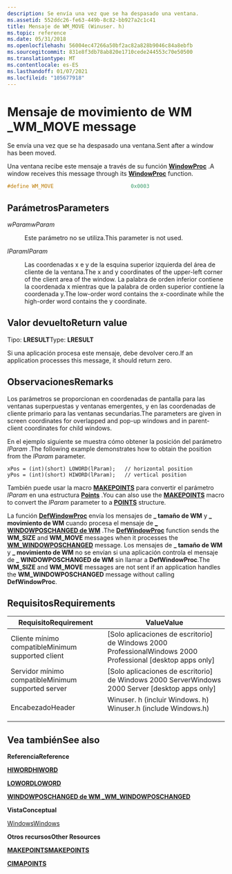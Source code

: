 ```yaml
---
description: Se envía una vez que se ha despasado una ventana.
ms.assetid: 552ddc26-fe63-449b-8c82-bb927a2c1c41
title: Mensaje de WM_MOVE (Winuser. h)
ms.topic: reference
ms.date: 05/31/2018
ms.openlocfilehash: 56004ec47266a50bf2ac82a828b9046c84a8ebfb
ms.sourcegitcommit: 831e8f3db78ab820e1710cede244553c70e50500
ms.translationtype: MT
ms.contentlocale: es-ES
ms.lasthandoff: 01/07/2021
ms.locfileid: "105677918"
---
```

# <a name="wm_move-message"></a><span data-ttu-id="5fc16-103">Mensaje de movimiento de WM \_</span><span class="sxs-lookup"><span data-stu-id="5fc16-103">WM\_MOVE message</span></span>

<span data-ttu-id="5fc16-104">Se envía una vez que se ha despasado una ventana.</span><span class="sxs-lookup"><span data-stu-id="5fc16-104">Sent after a window has been moved.</span></span>

<span data-ttu-id="5fc16-105">Una ventana recibe este mensaje a través de su función [**WindowProc**](/windows/win32/api/winuser/nf-winuser-defwindowproca) .</span><span class="sxs-lookup"><span data-stu-id="5fc16-105">A window receives this message through its [**WindowProc**](/windows/win32/api/winuser/nf-winuser-defwindowproca) function.</span></span>


```C++
#define WM_MOVE                         0x0003
```



## <a name="parameters"></a><span data-ttu-id="5fc16-106">Parámetros</span><span class="sxs-lookup"><span data-stu-id="5fc16-106">Parameters</span></span>

<dl> <dt>

<span data-ttu-id="5fc16-107">*wParam*</span><span class="sxs-lookup"><span data-stu-id="5fc16-107">*wParam*</span></span> 
</dt> <dd>

<span data-ttu-id="5fc16-108">Este parámetro no se utiliza.</span><span class="sxs-lookup"><span data-stu-id="5fc16-108">This parameter is not used.</span></span>

</dd> <dt>

<span data-ttu-id="5fc16-109">*lParam*</span><span class="sxs-lookup"><span data-stu-id="5fc16-109">*lParam*</span></span> 
</dt> <dd>

<span data-ttu-id="5fc16-110">Las coordenadas x e y de la esquina superior izquierda del área de cliente de la ventana.</span><span class="sxs-lookup"><span data-stu-id="5fc16-110">The x and y coordinates of the upper-left corner of the client area of the window.</span></span> <span data-ttu-id="5fc16-111">La palabra de orden inferior contiene la coordenada x mientras que la palabra de orden superior contiene la coordenada y.</span><span class="sxs-lookup"><span data-stu-id="5fc16-111">The low-order word contains the x-coordinate while the high-order word contains the y coordinate.</span></span>

</dd> </dl>

## <a name="return-value"></a><span data-ttu-id="5fc16-112">Valor devuelto</span><span class="sxs-lookup"><span data-stu-id="5fc16-112">Return value</span></span>

<span data-ttu-id="5fc16-113">Tipo: **LRESULT**</span><span class="sxs-lookup"><span data-stu-id="5fc16-113">Type: **LRESULT**</span></span>

<span data-ttu-id="5fc16-114">Si una aplicación procesa este mensaje, debe devolver cero.</span><span class="sxs-lookup"><span data-stu-id="5fc16-114">If an application processes this message, it should return zero.</span></span>

## <a name="remarks"></a><span data-ttu-id="5fc16-115">Observaciones</span><span class="sxs-lookup"><span data-stu-id="5fc16-115">Remarks</span></span>

<span data-ttu-id="5fc16-116">Los parámetros se proporcionan en coordenadas de pantalla para las ventanas superpuestas y ventanas emergentes, y en las coordenadas de cliente primario para las ventanas secundarias.</span><span class="sxs-lookup"><span data-stu-id="5fc16-116">The parameters are given in screen coordinates for overlapped and pop-up windows and in parent-client coordinates for child windows.</span></span>

<span data-ttu-id="5fc16-117">En el ejemplo siguiente se muestra cómo obtener la posición del parámetro *lParam* .</span><span class="sxs-lookup"><span data-stu-id="5fc16-117">The following example demonstrates how to obtain the position from the *lParam* parameter.</span></span>


```
xPos = (int)(short) LOWORD(lParam);   // horizontal position 
yPos = (int)(short) HIWORD(lParam);   // vertical position 
```



<span data-ttu-id="5fc16-118">También puede usar la macro [**MAKEPOINTS**](/windows/win32/api/wingdi/nf-wingdi-makepoints) para convertir el parámetro *lParam* en una estructura [**Points**](/previous-versions//dd162808(v=vs.85)) .</span><span class="sxs-lookup"><span data-stu-id="5fc16-118">You can also use the [**MAKEPOINTS**](/windows/win32/api/wingdi/nf-wingdi-makepoints) macro to convert the *lParam* parameter to a [**POINTS**](/previous-versions//dd162808(v=vs.85)) structure.</span></span>

<span data-ttu-id="5fc16-119">La función [**DefWindowProc**](/windows/desktop/api/winuser/nf-winuser-defwindowproca) envía los mensajes de **\_ tamaño de WM** y **\_ movimiento de WM** cuando procesa el mensaje de [**\_ WINDOWPOSCHANGED de WM**](wm-windowposchanged.md) .</span><span class="sxs-lookup"><span data-stu-id="5fc16-119">The [**DefWindowProc**](/windows/desktop/api/winuser/nf-winuser-defwindowproca) function sends the **WM\_SIZE** and **WM\_MOVE** messages when it processes the [**WM\_WINDOWPOSCHANGED**](wm-windowposchanged.md) message.</span></span>
<span data-ttu-id="5fc16-120">Los mensajes de **\_ tamaño de WM** y **\_ movimiento de WM** no se envían si una aplicación controla el mensaje de **\_ WINDOWPOSCHANGED de WM** sin llamar a **DefWindowProc**.</span><span class="sxs-lookup"><span data-stu-id="5fc16-120">The **WM\_SIZE** and **WM\_MOVE** messages are not sent if an application handles the **WM\_WINDOWPOSCHANGED** message without calling **DefWindowProc**.</span></span>

## <a name="requirements"></a><span data-ttu-id="5fc16-121">Requisitos</span><span class="sxs-lookup"><span data-stu-id="5fc16-121">Requirements</span></span>



| <span data-ttu-id="5fc16-122">Requisito</span><span class="sxs-lookup"><span data-stu-id="5fc16-122">Requirement</span></span> | <span data-ttu-id="5fc16-123">Value</span><span class="sxs-lookup"><span data-stu-id="5fc16-123">Value</span></span> |
|-------------------------------------|----------------------------------------------------------------------------------------------------------|
| <span data-ttu-id="5fc16-124">Cliente mínimo compatible</span><span class="sxs-lookup"><span data-stu-id="5fc16-124">Minimum supported client</span></span><br/> | <span data-ttu-id="5fc16-125">\[Solo aplicaciones de escritorio\] de Windows 2000 Professional</span><span class="sxs-lookup"><span data-stu-id="5fc16-125">Windows 2000 Professional \[desktop apps only\]</span></span><br/>                                               |
| <span data-ttu-id="5fc16-126">Servidor mínimo compatible</span><span class="sxs-lookup"><span data-stu-id="5fc16-126">Minimum supported server</span></span><br/> | <span data-ttu-id="5fc16-127">\[Solo aplicaciones de escritorio\] de Windows 2000 Server</span><span class="sxs-lookup"><span data-stu-id="5fc16-127">Windows 2000 Server \[desktop apps only\]</span></span><br/>                                                     |
| <span data-ttu-id="5fc16-128">Encabezado</span><span class="sxs-lookup"><span data-stu-id="5fc16-128">Header</span></span><br/>                   | <dl> <span data-ttu-id="5fc16-129"><dt>Winuser. h (incluir Windows. h)</dt></span><span class="sxs-lookup"><span data-stu-id="5fc16-129"><dt>Winuser.h (include Windows.h)</dt></span></span> </dl> |



## <a name="see-also"></a><span data-ttu-id="5fc16-130">Vea también</span><span class="sxs-lookup"><span data-stu-id="5fc16-130">See also</span></span>

<dl> <dt>

<span data-ttu-id="5fc16-131">**Referencia**</span><span class="sxs-lookup"><span data-stu-id="5fc16-131">**Reference**</span></span>
</dt> <dt>

<span data-ttu-id="5fc16-132">[**HIWORD**](/previous-versions/windows/desktop/legacy/ms632657(v=vs.85))</span><span class="sxs-lookup"><span data-stu-id="5fc16-132">[**HIWORD**](/previous-versions/windows/desktop/legacy/ms632657(v=vs.85))</span></span>
</dt> <dt>

<span data-ttu-id="5fc16-133">[**LOWORD**](/previous-versions/windows/desktop/legacy/ms632659(v=vs.85))</span><span class="sxs-lookup"><span data-stu-id="5fc16-133">[**LOWORD**](/previous-versions/windows/desktop/legacy/ms632659(v=vs.85))</span></span>
</dt> <dt>

[<span data-ttu-id="5fc16-134">**WINDOWPOSCHANGED de WM \_**</span><span class="sxs-lookup"><span data-stu-id="5fc16-134">**WM\_WINDOWPOSCHANGED**</span></span>](wm-windowposchanged.md)
</dt> <dt>

<span data-ttu-id="5fc16-135">**Vista**</span><span class="sxs-lookup"><span data-stu-id="5fc16-135">**Conceptual**</span></span>
</dt> <dt>

[<span data-ttu-id="5fc16-136">Windows</span><span class="sxs-lookup"><span data-stu-id="5fc16-136">Windows</span></span>](windows.md)
</dt> <dt>

<span data-ttu-id="5fc16-137">**Otros recursos**</span><span class="sxs-lookup"><span data-stu-id="5fc16-137">**Other Resources**</span></span>
</dt> <dt>

[<span data-ttu-id="5fc16-138">**MAKEPOINTS**</span><span class="sxs-lookup"><span data-stu-id="5fc16-138">**MAKEPOINTS**</span></span>](/windows/win32/api/wingdi/nf-wingdi-makepoints)
</dt> <dt>

<span data-ttu-id="5fc16-139">[**CIMA**](/previous-versions//dd162808(v=vs.85))</span><span class="sxs-lookup"><span data-stu-id="5fc16-139">[**POINTS**](/previous-versions//dd162808(v=vs.85))</span></span>
</dt> </dl>

 

 
